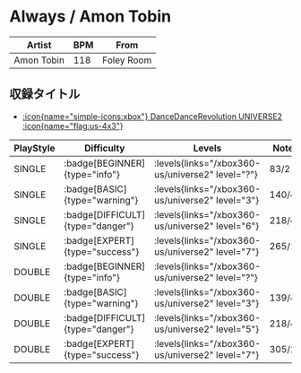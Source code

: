 # Always / Amon Tobin

|Artist|BPM|From|
|------|---|----|
|Amon Tobin|118|Foley Room|

## 収録タイトル

- [:icon{name="simple-icons:xbox"} DanceDanceRevolution UNIVERSE2 :icon{name="flag:us-4x3"}](/xbox360-us/universe2)

|PlayStyle|Difficulty|Levels|Notes|Movie|
|---------|----------|------|-----|-----|
|SINGLE| :badge[BEGINNER]{type="info"}| :levels{links="/xbox360-us/universe2" level="?"}|83/2||
|SINGLE| :badge[BASIC]{type="warning"}| :levels{links="/xbox360-us/universe2" level="3"}|140/4||
|SINGLE| :badge[DIFFICULT]{type="danger"}| :levels{links="/xbox360-us/universe2" level="6"}|218/4||
|SINGLE| :badge[EXPERT]{type="success"}| :levels{links="/xbox360-us/universe2" level="7"}|265/14||
|DOUBLE| :badge[BEGINNER]{type="info"}| :levels{links="/xbox360-us/universe2" level="?"}|||
|DOUBLE| :badge[BASIC]{type="warning"}| :levels{links="/xbox360-us/universe2" level="3"}|139/4||
|DOUBLE| :badge[DIFFICULT]{type="danger"}| :levels{links="/xbox360-us/universe2" level="5"}|218/4||
|DOUBLE| :badge[EXPERT]{type="success"}| :levels{links="/xbox360-us/universe2" level="7"}|305/26||
